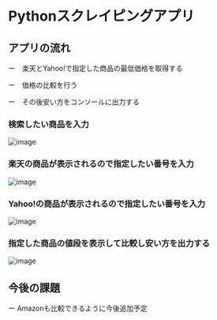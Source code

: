 # Pythonスクレイピングアプリ


## アプリの流れ

ー　楽天とYahoo!で指定した商品の最低価格を取得する

ー　価格の比較を行う

ー　その後安い方をコンソールに出力する


### 検索したい商品を入力
![image](https://user-images.githubusercontent.com/82428590/146673901-fd4702ac-1b8f-4ece-8d1a-60a327c4a046.png)

### 楽天の商品が表示されるので指定したい番号を入力
![image](https://user-images.githubusercontent.com/82428590/146673912-044dbffa-8fc2-4a26-b54b-43f759c390ef.png)

### Yahoo!の商品が表示されるので指定したい番号を入力
![image](https://user-images.githubusercontent.com/82428590/146673926-9cc2373d-76c6-4bdf-bad2-b90bae94db4d.png)

### 指定した商品の値段を表示して比較し安い方を出力する
![image](https://user-images.githubusercontent.com/82428590/146673937-1bb75da0-789a-4faf-a9cb-b3b7a4f082e9.png)

## 今後の課題

ー Amazonも比較できるように今後追加予定